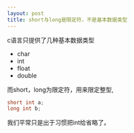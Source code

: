 ```yaml
---
layout: post
title: short与long是限定符，不是基本数据类型
---
```

c语言只提供了几种基本数据类型
* char
* int
* float
* double

而short，long为限定符，用来限定整型,
```c
short int a;
long int b;
```
我们平常只是出于习惯把int给省略了。